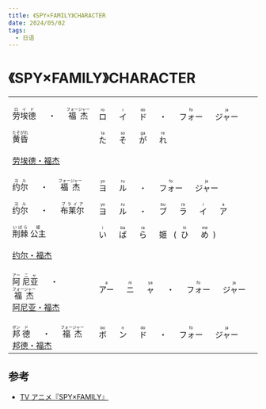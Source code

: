 ```yaml
---
title: 《SPY×FAMILY》CHARACTER
date: 2024/05/02
tags:
  - 日语
---
```


# 《SPY×FAMILY》CHARACTER

<table>
    <tbody>
        <!-- BEGIN 黃昏 -->
        <tr>
            <td>
                <br>
                <ruby>
                    <span>劳埃德</span>
                    <rp>(</rp>
                    <rt>ロイド</rt>
                    <rp>)</rp>
                </ruby>
                <span>&emsp;</span>
                <ruby>
                    <span>・</span>
                </ruby>
                <span>&emsp;</span>
                <ruby>
                    <span>福杰</span>
                    <rp>(</rp>
                    <rt>フォージャー</rt>
                    <rp>)</rp>
                </ruby>
                <br><br>
                <ruby>
                    <span>黄昏</span>
                    <rp>(</rp>
                    <rt>たそがれ</rt>
                    <rp>)</rp>
                </ruby>
                <br><br>
                <a href="https://zh.moegirl.org.cn/%E5%8A%B3%E5%9F%83%E5%BE%B7%C2%B7%E7%A6%8F%E6%9D%B0" target="_blank">劳埃德・福杰</a>
                <br>
            </td>
            <td>
                <!--  BEGIN ロイド · フォージャー  -->
                <ruby>
                    ロ
                    <rp>(</rp>
                    <rt>ro</rt>
                    <rp>)</rp>
                </ruby>
                <span>&emsp;</span>
                <ruby>
                    イ
                    <rp>(</rp>
                    <rt>i</rt>
                    <rp>)</rp>
                </ruby>
                <span>&emsp;</span>
                <ruby>
                    ド
                    <rp>(</rp>
                    <rt>do</rt>
                    <rp>)</rp>
                </ruby>
                <span>&emsp;</span>
                <ruby>
                    <span>・</span>
                </ruby>
                <span>&emsp;</span>
                <ruby>
                    フォー
                    <rp>(</rp>
                    <rt>fo</rt>
                    <rp>)</rp>
                </ruby>
                <span>&emsp;</span>
                <ruby>
                    ジャー
                    <rp>(</rp>
                    <rt>ja</rt>
                    <rp>)</rp>
                </ruby>
                <!--  END  ロイド · フォージャー  -->
                <br><br>
                <!--  BEGIN たそがれ  -->
                <ruby>
                    た
                    <rp>(</rp>
                    <rt>ta</rt>
                    <rp>)</rp>
                </ruby>
                <span>&emsp;</span>
                <ruby>
                    そ
                    <rp>(</rp>
                    <rt>so</rt>
                    <rp>)</rp>
                </ruby>
                <span>&emsp;</span>
                <ruby>
                    が
                    <rp>(</rp>
                    <rt>ga</rt>
                    <rp>)</rp>
                </ruby>
                <span>&emsp;</span>
                <ruby>
                    れ
                    <rp>(</rp>
                    <rt>re</rt>
                    <rp>)</rp>
                </ruby>
                <!--  END たそがれ  -->
                <br><br>
            </td>
        </tr>
        <!-- END 黃昏 -->
        <!-- BEGIN 约尔 -->
        <tr>
            <td>
                <br>
                <!-- BEGIN 约尔・福杰 -->
                <ruby>
                    <span>约尔</span>
                    <rp>(</rp>
                    <rt>ヨル</rt>
                    <rp>)</rp>
                </ruby>
                <span>&emsp;</span>
                <ruby>
                    <span>・</span>
                </ruby>
                <span>&emsp;</span>
                <ruby>
                    <span>福杰</span>
                    <rp>(</rp>
                    <rt>フォージャー</rt>
                    <rp>)</rp>
                </ruby>
                <!-- END 约尔・福杰 -->
                <br><br>
                <!-- BEGIN 约尔・布莱尔 -->
                <ruby>
                    <span>约尔</span>
                    <rp>(</rp>
                    <rt>ヨル</rt>
                    <rp>)</rp>
                </ruby>
                <span>&emsp;</span>
                <ruby>
                    <span>・</span>
                </ruby>
                <span>&emsp;</span>
                <ruby>
                    <span>布莱尔</span>
                    <rp>(</rp>
                    <rt>ブライア</rt>
                    <rp>)</rp>
                </ruby>
                <!-- END 约尔・布莱尔 -->
                <br><br>
                <!-- BEGIN 荆棘公主 -->
                <ruby>
                    <span>荆棘</span>
                    <rp>(</rp>
                    <rt>いばら</rt>
                    <rp>)</rp>
                </ruby>
                <ruby>
                    <span>公主</span>
                    <rp>(</rp>
                    <rt>姬</rt>
                    <rp>)</rp>
                </ruby>
                <br><br>
                <!-- END 荆棘公主 -->
                <a href="https://zh.moegirl.org.cn/%E7%BA%A6%E5%B0%94%C2%B7%E7%A6%8F%E6%9D%B0" target="_blank">约尔・福杰</a>
                <br>
            </td>
            <td>
                <!--  BEGIN ロイド · フォージャー  -->
                <ruby>
                    ヨ
                    <rp>(</rp>
                    <rt>yo</rt>
                    <rp>)</rp>
                </ruby>
                <span>&emsp;</span>
                <ruby>
                    ル
                    <rp>(</rp>
                    <rt>ru</rt>
                    <rp>)</rp>
                </ruby>
                <span>&emsp;</span>
                <ruby>
                    <span>・</span>
                </ruby>
                <span>&emsp;</span>
                <ruby>
                    フォー
                    <rp>(</rp>
                    <rt>fo</rt>
                    <rp>)</rp>
                </ruby>
                <span>&emsp;</span>
                <ruby>
                    ジャー
                    <rp>(</rp>
                    <rt>ja</rt>
                    <rp>)</rp>
                </ruby>
                <!--  END  ロイド · フォージャー  -->
                <br><br>
                <!--  BEGIN ロイド · ブライア  -->
                <ruby>
                    ヨ
                    <rp>(</rp>
                    <rt>yo</rt>
                    <rp>)</rp>
                </ruby>
                <span>&emsp;</span>
                <ruby>
                    ル
                    <rp>(</rp>
                    <rt>ru</rt>
                    <rp>)</rp>
                </ruby>
                <span>&emsp;</span>
                <ruby>
                    <span>・</span>
                </ruby>
                <span>&emsp;</span>
                <ruby>
                    ブ
                    <rp>(</rp>
                    <rt>bu</rt>
                    <rp>)</rp>
                </ruby>
                <span>&emsp;</span>
                <ruby>
                    ラ
                    <rp>(</rp>
                    <rt>ra</rt>
                    <rp>)</rp>
                </ruby>
                <span>&emsp;</span>
                <ruby>
                    イ
                    <rp>(</rp>
                    <rt>i</rt>
                    <rp>)</rp>
                </ruby>
                <span>&emsp;</span>
                <ruby>
                    ア
                    <rp>(</rp>
                    <rt>a</rt>
                    <rp>)</rp>
                </ruby>
                <!--  END  ロイド · ブライア  -->
                <br><br>
                <!--  BEGIN いばら姬  -->
                <ruby>
                    い
                    <rp>(</rp>
                    <rt>i</rt>
                    <rp>)</rp>
                </ruby>
                <span>&emsp;</span>
                <ruby>
                    ば
                    <rp>(</rp>
                    <rt>ba</rt>
                    <rp>)</rp>
                </ruby>
                <span>&emsp;</span>
                <ruby>
                    ら
                    <rp>(</rp>
                    <rt>ra</rt>
                    <rp>)</rp>
                </ruby>
                <span>&emsp;</span>
                <ruby>
                    姬
                    <span>&nbsp;</span>
                </ruby>
                <ruby>(&nbsp;</ruby>
                <ruby>
                    ひ
                    <rp>(</rp>
                    <rt>hi</rt>
                    <rp>)</rp>
                </ruby>
                <span>&emsp;</span>
                <ruby>
                    め
                    <rp>(</rp>
                    <rt>me</rt>
                    <rp>)</rp>
                </ruby>
                <ruby>&nbsp;)</ruby>
                <!--  END いばら姬  -->
                <br><br>
            </td>
        </tr>
        <!-- END 约尔 -->
        <!-- BEGIN 阿尼亚 -->
        <tr>
            <td>
                <br>
                <ruby>
                    <span>阿</span>
                    <rp>(</rp>
                    <rt>アー</rt>
                    <rp>)</rp>
                </ruby>
                <ruby>
                    <span>尼亚</span>
                    <rp>(</rp>
                    <rt>ニャ</rt>
                    <rp>)</rp>
                </ruby>
                <span>&emsp;</span>
                <ruby>
                    <span>・</span>
                </ruby>
                <span>&emsp;</span>
                <ruby>
                    <span>福杰</span>
                    <rp>(</rp>
                    <rt>フォージャー</rt>
                    <rp>)</rp>
                </ruby>
                <br>
                <a href="https://zh.moegirl.org.cn/%E9%98%BF%E5%B0%BC%E4%BA%9A%C2%B7%E7%A6%8F%E6%9D%B0" target="_blank">阿尼亚・福杰</a>
                <br>
            </td>
            <td>
                <!--  BEGIN アーニャ・フォージャー  -->
                <ruby>
                    アー
                    <rp>(</rp>
                    <rt>a</rt>
                    <rp>)</rp>
                </ruby>
                <span>&emsp;</span>
                <ruby>
                    ニ
                    <rp>(</rp>
                    <rt>ni</rt>
                    <rp>)</rp>
                </ruby>
                <span>&emsp;</span>
                <ruby>
                    ャ
                    <rp>(</rp>
                    <rt>ya</rt>
                    <rp>)</rp>
                </ruby>
                <span>&emsp;</span>
                <ruby>
                    <span>・</span>
                </ruby>
                <span>&emsp;</span>
                <ruby>
                    フォー
                    <rp>(</rp>
                    <rt>fo</rt>
                    <rp>)</rp>
                </ruby>
                <span>&emsp;</span>
                <ruby>
                    ジャー
                    <rp>(</rp>
                    <rt>ja</rt>
                    <rp>)</rp>
                </ruby>
                <!--  END  アーニャ・フォージャー  -->
                <br>
            </td>
        </tr>
        <!-- END 阿尼亚 -->
        <!-- BEGIN 邦德 -->
        <tr>
            <td>
                <br>
                <ruby>
                    <span>邦</span>
                    <rp>(</rp>
                    <rt>ボン</rt>
                    <rp>)</rp>
                </ruby>
                <ruby>
                    <span>德</span>
                    <rp>(</rp>
                    <rt>ド</rt>
                    <rp>)</rp>
                </ruby>
                <span>&emsp;</span>
                <ruby>
                    <span>・</span>
                </ruby>
                <span>&emsp;</span>
                <ruby>
                    <span>福杰</span>
                    <rp>(</rp>
                    <rt>フォージャー</rt>
                    <rp>)</rp>
                </ruby>
                <br>
                <a href="https://zh.moegirl.org.cn/%E9%82%A6%E5%BE%B7%C2%B7%E7%A6%8F%E6%9D%B0" target="_blank">邦德・福杰</a>
                <br>
            </td>
            <td>
                <!--  BEGIN ボンド・フォージャー  -->
                <ruby>
                    ボ
                    <rp>(</rp>
                    <rt>bo</rt>
                    <rp>)</rp>
                </ruby>
                <span>&emsp;</span>
                <ruby>
                    ン
                    <rp>(</rp>
                    <rt>n</rt>
                    <rp>)</rp>
                </ruby>
                <span>&emsp;</span>
                <ruby>
                    ド
                    <rp>(</rp>
                    <rt>do</rt>
                    <rp>)</rp>
                </ruby>
                <span>&emsp;</span>
                <ruby>
                    <span>・</span>
                </ruby>
                <span>&emsp;</span>
                <ruby>
                    フォー
                    <rp>(</rp>
                    <rt>fo</rt>
                    <rp>)</rp>
                </ruby>
                <span>&emsp;</span>
                <ruby>
                    ジャー
                    <rp>(</rp>
                    <rt>ja</rt>
                    <rp>)</rp>
                </ruby>
                <!--  END  ボンド・フォージャー  -->
                <br>
            </td>
        </tr>
        <!-- END 邦德 -->
    </tbody>
</table>

## 参考

- [TV アニメ『SPY×FAMILY』](https://spy-family.net/tvseries/#tCharacter)

